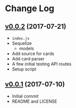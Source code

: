 # Change Log

## [v0.0.2](https://github.com/goodevilgenius/cards-with-frenemies/tree/v0.0.2) (2017-07-21)

* `index.js`
* Sequelize
  - models
* Add source for cards
* Add card parser
* A few initial testing API routes
* Setup script

## [v0.0.1](https://github.com/goodevilgenius/cards-with-frenemies/tree/v0.0.1) (2017-07-10)

* Initial commit
* README and LICENSE

